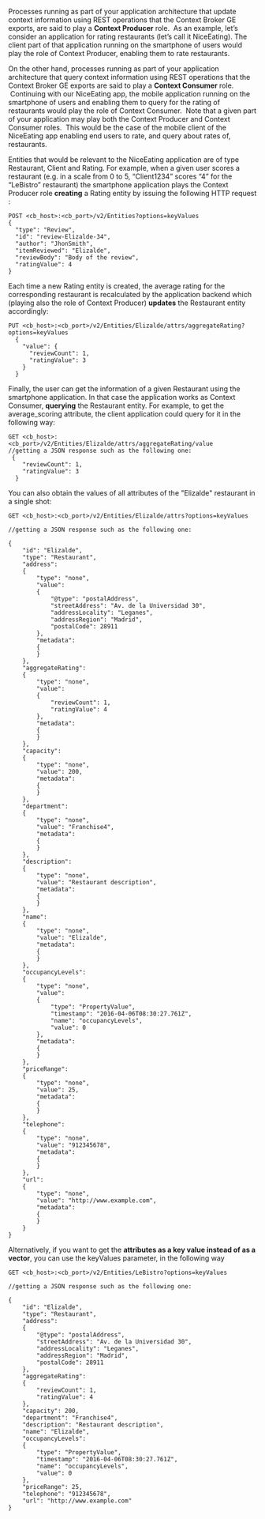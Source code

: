 Processes running as part of your application architecture that update
context information using REST operations that the Context Broker GE
exports, are said to play a **Context Producer** role.  As an example,
let’s consider an application for rating restaurants (let’s call it
NiceEating). The client part of that application running on the
smartphone of users would play the role of Context Producer, enabling
them to rate restaurants.

On the other hand, processes running as part of your application
architecture that query context information using REST operations that
the Context Broker GE exports are said to play a **Context Consumer**
role.  Continuing with our NiceEating app, the mobile application
running on the smartphone of users and enabling them to query for the
rating of restaurants would play the role of Context Consumer.  Note
that a given part of your application may play both the Context Producer
and Context Consumer roles.  This would be the case of the mobile client
of the NiceEating app enabling end users to rate, and query about rates
of, restaurants.

Entities that would be relevant to the NiceEating application are of
type Restaurant, Client and Rating. For example, when a given user
scores a restaurant (e.g. in a scale from 0 to 5, “Client1234” scores
“4” for the “LeBistro” restaurant) the smartphone application plays the
Context Producer role **creating** a Rating entity by issuing the
following HTTP request :

    POST <cb_host>:<cb_port>/v2/Entities?options=keyValues
    {
      "type": "Review",
      "id": "review-Elizalde-34",
      "author": "JhonSmith",
      "itemReviewed": "Elizalde",
      "reviewBody": "Body of the review",
      "ratingValue": 4
    }

Each time a new Rating entity is created, the average rating for the
corresponding restaurant is recalculated by the application backend
which (playing also the role of Context Producer) **updates** the
Restaurant entity accordingly:

    PUT <cb_host>:<cb_port>/v2/Entities/Elizalde/attrs/aggregateRating?options=keyValues
      {
        "value": {
          "reviewCount": 1,
          "ratingValue": 3
        } 
      }

Finally, the user can get the information of a given Restaurant using
the smartphone application. In that case the application works as
Context Consumer, **querying** the Restaurant entity. For example, to get
the average\_scoring attribute, the client application could query for
it in the following way:

    GET <cb_host>:<cb_port>/v2/Entities/Elizalde/attrs/aggregateRating/value
    //getting a JSON response such as the following one:
     {
        "reviewCount": 1,
        "ratingValue": 3
      }

You can also obtain the values of all attributes of the "Elizalde"
restaurant in a single shot:

    GET <cb_host>:<cb_port>/v2/Entities/Elizalde/attrs?options=keyValues

    //getting a JSON response such as the following one:  

    {
        "id": "Elizalde",
        "type": "Restaurant",
        "address":
        {
            "type": "none",
            "value":
            {
                "@type": "postalAddress",
                "streetAddress": "Av. de la Universidad 30",
                "addressLocality": "Leganes",
                "addressRegion": "Madrid",
                "postalCode": 28911
            },
            "metadata":
            {
            }
        },
        "aggregateRating":
        {
            "type": "none",
            "value":
            {
                "reviewCount": 1,
                "ratingValue": 4
            },
            "metadata":
            {
            }
        },
        "capacity":
        {
            "type": "none",
            "value": 200,
            "metadata":
            {
            }
        },
        "department":
        {
            "type": "none",
            "value": "Franchise4",
            "metadata":
            {
            }
        },
        "description":
        {
            "type": "none",
            "value": "Restaurant description",
            "metadata":
            {
            }
        },
        "name":
        {
            "type": "none",
            "value": "Elizalde",
            "metadata":
            {
            }
        },
        "occupancyLevels":
        {
            "type": "none",
            "value":
            {
                "type": "PropertyValue",
                "timestamp": "2016-04-06T08:30:27.761Z",
                "name": "occupancyLevels",
                "value": 0
            },
            "metadata":
            {
            }
        },
        "priceRange":
        {
            "type": "none",
            "value": 25,
            "metadata":
            {
            }
        },
        "telephone":
        {
            "type": "none",
            "value": "912345678",
            "metadata":
            {
            }
        },
        "url":
        {
            "type": "none",
            "value": "http://www.example.com",
            "metadata":
            {
            }
        }
    }



Alternatively, if you want to get the **attributes as a key value instead
of as a vector**, you can use the keyValues parameter, in the
following way

    GET <cb_host>:<cb_port>/v2/Entities/LeBistro?options=keyValues

    //getting a JSON response such as the following one:
    
    {
        "id": "Elizalde",
        "type": "Restaurant",
        "address":
        {
            "@type": "postalAddress",
            "streetAddress": "Av. de la Universidad 30",
            "addressLocality": "Leganes",
            "addressRegion": "Madrid",
            "postalCode": 28911
        },
        "aggregateRating":
        {
            "reviewCount": 1,
            "ratingValue": 4
        },
        "capacity": 200,
        "department": "Franchise4",
        "description": "Restaurant description",
        "name": "Elizalde",
        "occupancyLevels":
        {
            "type": "PropertyValue",
            "timestamp": "2016-04-06T08:30:27.761Z",
            "name": "occupancyLevels",
            "value": 0
        },
        "priceRange": 25,
        "telephone": "912345678",
        "url": "http://www.example.com"
    }



